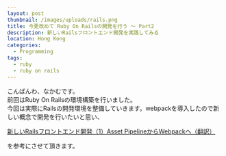```yaml
---
layout: post
thumbnail: /images/uploads/rails.png
title: 今更改めて Ruby On Railsの開発を行う 〜 Part2
description: 新しいRailsフロントエンド開発を実践してみる
location: Hong Kong
categories:
  - Programming
tags:
  - ruby
  - ruby on rails
---
```

こんばんわ、なかむです。  
前回はRuby On Railsの環境構築を行いました。  
今回は実際にRailsの開発環境を整備していきます。webpackを導入したので新しい概念で開発を行いたいと思い、

[新しいRailsフロントエンド開発（1）Asset PipelineからWebpackへ（翻訳）](https://techracho.bpsinc.jp/hachi8833/2017_12_26/49931)

を参考にさせて頂きます。

